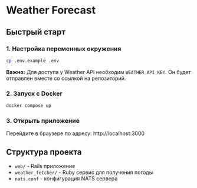 # Weather Forecast

## Быстрый старт

### 1. Настройка переменных окружения
```bash
cp .env.example .env
```

**Важно:** Для доступа у Weather API необходим `WEATHER_API_KEY`. Он будет отправлен вместе со ссылкой на репозиторий.

### 2. Запуск с Docker
```bash
docker compose up
```

### 3. Открыть приложение
Перейдите в браузере по адресу: http://localhost:3000

## Структура проекта
- `web/` - Rails приложение
- `weather_fetcher/` - Ruby сервис для получения погоды
- `nats.conf` - конфигурация NATS сервера

